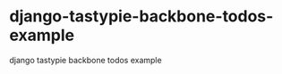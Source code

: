 django-tastypie-backbone-todos-example
======================================

django tastypie backbone todos example